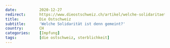 ```yaml
---
date:          2020-12-27
redirect:      https://www.dieostschweiz.ch/artikel/welche-solidaritaet-ist-denn-gemeint-mmAm5Jm
title:         Die Ostschweiz
subtitle:      'Welche Solidarität ist denn gemeint?'
country:       CH
categories:    [Impfung]
tags:          [die ostschweiz, sterblichkeit]
---
```

